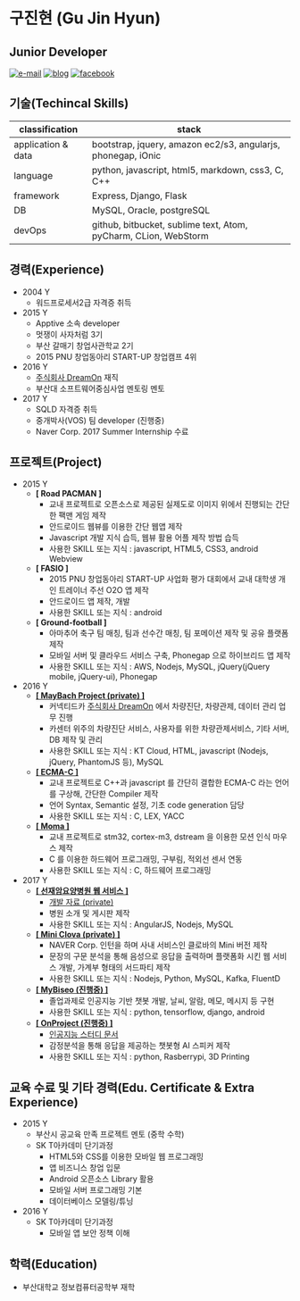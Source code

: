 # 구진현 (Gu Jin Hyun)

## Junior Developer 

[![e-mail](https://img.shields.io/badge/e--mail-dgmsky@gmail.com-orange.svg)](mailto:dgmsky@gmail.com)
[![blog](https://img.shields.io/badge/blog-https://koocci.github.io/-yellowgreen.svg)](https://koocci.github.io/)
[![facebook](https://img.shields.io/badge/facebook-FB-blue.svg)](https://www.facebook.com/gu.jinhyun)

## 기술(Techincal Skills)

| classification | stack  |
| ------------- | ------------- |
| application & data | bootstrap, jquery, amazon ec2/s3, angularjs, phonegap, iOnic |
| language  | python, javascript, html5, markdown, css3, C, C++ |
| framework  | Express, Django, Flask |
| DB | MySQL, Oracle, postgreSQL |
| devOps  | github, bitbucket, sublime text, Atom, pyCharm, CLion, WebStorm |

## 경력(Experience)
  * 2004 Y
    - 워드프로세서2급 자격증 취득
  * 2015 Y
    - Apptive 소속 developer
    - 멋쟁이 사자처럼 3기
    - 부산 갈매기 창업사관학교 2기
    - 2015 PNU 창업동아리 START-UP 창업캠프 4위
  * 2016 Y
    - [주식회사 DreamOn](http://www.smartcar.or.kr/) 재직
    - 부산대 소프트웨어중심사업 멘토링 멘토
  * 2017 Y
    - SQLD 자격증 취득
    - 중개박사(VOS) 팀 developer (진행중)
    - Naver Corp. 2017 Summer Internship 수료

## 프로젝트(Project)
  * 2015 Y
    - **[ Road PACMAN ]**
      + 교내 프로젝트로 오픈소스로 제공된 실제도로 이미지 위에서 진행되는 간단한 팩맨 게임 제작
      + 안드로이드 웹뷰를 이용한 간단 웹앱 제작
      + Javascript 개발 지식 습득, 웹뷰 활용 어플 제작 방법 습득
      + 사용한 SKILL 또는 지식 : javascript, HTML5, CSS3, android Webview
    - **[ FASIO ]**
      + 2015 PNU 창업동아리 START-UP 사업화 평가 대회에서 교내 대학생 개인 트레이너 주선 O2O 앱 제작
      + 안드로이드 앱 제작, 개발
      + 사용한 SKILL 또는 지식 : android
    - **[ Ground-football ]**
      + 아마추어 축구 팀 매칭, 팀과 선수간 매칭, 팀 포메이션 제작 및 공유 플랫폼 제작
      + 모바일 서버 및 클라우드 서비스 구축, Phonegap 으로 하이브리드 앱 제작
      + 사용한 SKILL 또는 지식 : AWS, Nodejs, MySQL, jQuery(jQuery mobile, jQuery-ui), Phonegap
  * 2016 Y
    - [**[ MayBach Project (private) ]**](https://github.com/koocci/MaybachProject/blob/master/%EB%93%9C%EB%A6%BC%EC%98%A8%20%EA%B0%9C%EB%B0%9C%20%EB%AC%B8%EC%84%9C.pdf)
      + 커넥티드카 [주식회사 DreamOn](http://www.smartcar.or.kr/) 에서 차량진단, 차량관제, 데이터 관리 업무 진행
      + 카센터 위주의 차량진단 서비스, 사용자를 위한 차량관제서비스, 기타 서버, DB 제작 및 관리
      + 사용한 SKILL 또는 지식 : KT Cloud, HTML, javascript (Nodejs, jQuery, PhantomJS 등), MySQL
    - [**[ ECMA-C ]**](https://github.com/seunggu/ECMA-C-Compiler)
      + 교내 프로젝트로 C++과 javascript 를 간단히 결합한 ECMA-C 라는 언어를 구상해, 간단한 Compiler 제작
      + 언어 Syntax, Semantic 설정, 기초 code generation 담당
      + 사용한 SKILL 또는 지식 : C, LEX, YACC
    - [**[ Moma ]**](https://github.com/0x1306e6d/moma)
      + 교내 프로젝트로 stm32, cortex-m3, dstream 을 이용한 모션 인식 마우스 제작
      + C 를 이용한 하드웨어 프로그래밍, 구부림, 적외선 센서 연동
      + 사용한 SKILL 또는 지식 : C, 하드웨어 프로그래밍
  * 2017 Y
    - [**[ 선재암요양병원 웹 서비스 ]**](http://jayson1.cafe24app.com/)
      + [개발 자료 (private)](https://github.com/koocci/onepageWeb)
      + 병원 소개 및 게시판 제작
      + 사용한 SKILL 또는 지식 : AngularJS, Nodejs, MySQL
    - [**[ Mini Clova (private) ]**](https://github.com/koocci/miniClova/blob/master/%EB%AF%B8%EB%8B%88%ED%81%B4%EB%A1%9C%EB%B0%94.pdf)
      + NAVER Corp. 인턴을 하며 사내 서비스인 클로바의 Mini 버전 제작
      + 문장의 구문 분석을 통해 음성으로 응답을 출력하며 플랫폼화 시킨 웹 서비스 개발, 가계부 형태의 서드파티 제작
      + 사용한 SKILL 또는 지식 : Nodejs, Python, MySQL, Kafka, FluentD
    - [**[ MyBiseo (진행중) ]**](https://github.com/koocci/mybiseo)
      + 졸업과제로 인공지능 기반 챗봇 개발, 날씨, 알람, 메모, 메시지 등 구현
      + 사용한 SKILL 또는 지식 : python, tensorflow, django, android
    - [**[ OnProject (진행중) ]**](https://github.com/orgs/AIClub-D/dashboard)
      + [인공지능 스터디 문서](https://www.gitbook.com/book/koocci/aiclub-d/details)
      + 감정분석을 통해 응답을 제공하는 챗봇형 AI 스피커 제작
      + 사용한 SKILL 또는 지식 : python, Rasberrypi, 3D Printing

## 교육 수료 및 기타 경력(Edu. Certificate & Extra Experience)
  * 2015 Y
    - 부산시 공교육 만족 프로젝트 멘토 (중학 수학)
    - SK T아카데미 단기과정
      + HTML5와 CSS를 이용한 모바일 웹 프로그래밍
      + 앱 비즈니스 창업 입문
      + Android 오픈소스 Library 활용
      + 모바일 서버 프로그래밍 기본
      + 데이터베이스 모델링/튜닝
  * 2016 Y
    - SK T아카데미 단기과정
      + 모바일 앱 보안 정책 이해

## 학력(Education)
  * 부산대학교 정보컴퓨터공학부 재학
